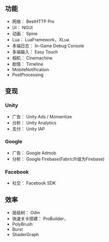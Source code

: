
## 功能
- 网络： BestHTTP Pro 
- UI： NGUI
- 动画： Spine
- Lua： LuaFramework，XLua
- 多端日志： In-Game Debug Console
- 多端输入： Easy Touch 
- 相机： Cinemachine
- 剧情： Timeline
- MobileNotification
- PostProcessing 

## 变现
### Unity 
- 广告： Unity Ads / Momentize 
- 分析： Unity Analytics
- 支付： Unity IAP

### Google
- 广告： Google Admob
- 分析： Google Firebase(Fabric升级为Firebase)

### Facebook
- 社交： Facebook SDK

## 效率
- 层级树： Odin 
- 快速关卡搭建： ProBuilder，
- PolyBrush
- Burst
- ShaderGraph